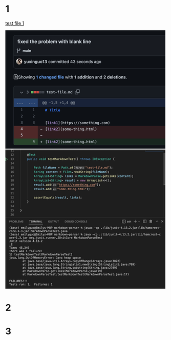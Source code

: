 # 1

[test file 1](https://github.com/yuxinguo13/markdown-parser/blob/main/test-file.md)

<img src = "image_report2/change1.png" alt = "drawing" width = 500/>
<img src = "image_report2/symptom1.png" alt = "drawing" width = 500/>



# 2



# 3
